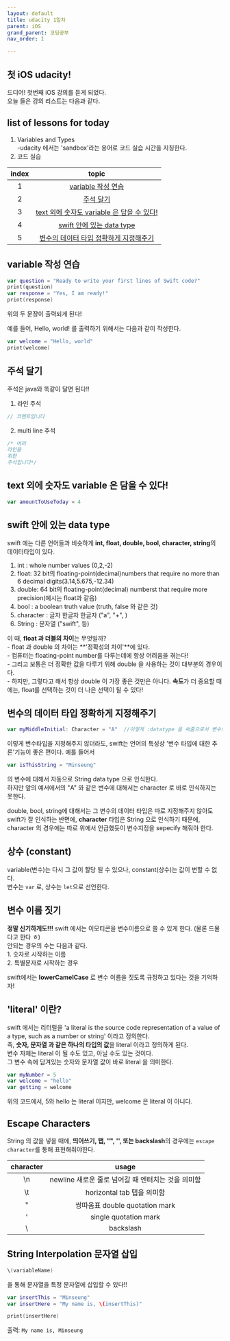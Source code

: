 ```yaml
---
layout: default
title: udacity 1일차
parent: iOS
grand_parent: 코딩공부
nav_order: 1

---
```



## 첫 iOS udacity!  
드디어! 첫번째 iOS 강의를 듣게 되었다.  
오늘 들은 강의 리스트는 다음과 같다.  

## list of lessons for today  
1. Variables and Types  
    -udacity 에서는 'sandbox'라는 용어로 코드 실습 시간을 지칭한다.  
2. 코드 실습  

| **index** | **topic** |  
| :----------: | :-----------------------: |
| 1 | [variable 작성 연습](#variable-작성-연습) |
| 2 | [주석 달기 ](#주석-달기 ) |
| 3 | [text 외에 숫자도 variable 은 담을 수 있다!](#text-외에-숫자도-variable-은-담을-수-있다!)|
| 4 | [swift 안에 있는 data type](#swift-안에-있는-data-type)|
| 5 | [변수의 데이터 타입 정확하게 지정해주기](#변수의-데이터-타입-정확하게-지정해주기) |  


## variable 작성 연습  

```swift
var question = "Ready to write your first lines of Swift code?"
print(question)
var response = "Yes, I am ready!"
print(response)
```

위의 두 문장이 출력되게 된다!  

예를 들어, Hello, world! 를 출력하기 위해서는 다음과 같이 작성한다.  
```swift
var welcome = "Hello, world"
print(welcome)
```

## 주석 달기  
주석은 java와 똑같이 달면 된다!!  

1. 라인 주석  
```swift
// 코멘트입니다 
```

2. multi line 주석  
```swift
/* 여러 
라인을 
위한 
주석입니다*/
```

## text 외에 숫자도 variable 은 담을 수 있다!  

```swift
var amountToUseToday = 4
```

## swift 안에 있는 data type  
swift 에는 다른 언어들과 비슷하게 **int, float, double, bool, character, string**의 데이터타입이 있다.  
1. int : whole number values (0,2,-2)  
2. float: 32 bit의 floating-point(decimal)numbers that require no more than 6 decimal digits(3.14,5.675,-12.34)  
3. double: 64 bit의 floating-point(decimal) numberst that require more precision(예시는 float과 같음)  
4. bool : a boolean truth value (truth, false 와 같은 것)  
5. character : 글자 한글자 한글자 ("a", "+", )  
6. String : 문자열 ("swift", 등)  

이 때, **float 과 더블의 차이**는 무엇일까?  
    - float 과 double 의 차이는 **'정확성의 차이'**에 있다.  
    - 컴퓨터는 floating-point number를 다루는데에 항상 어려움을 겪는다!  
    - 그리고 보통은 더 정확한 값을 다루기 위해 double 을 사용하는 것이 대부분의 경우이다.  
    - 하지만, 그렇다고 해서 항상 double 이 가장 좋은 것만은 아니다. **속도**가 더 중요할 때에는, float를 선택하는 것이 더 나은 선택이 될 수 있다!  
    

## 변수의 데이터 타입 정확하게 지정해주기  
```swift
var myMiddleInitial: Character = "A"  //이렇게 :datatype 을 써줌으로서 변수의 데이터타입을 지정해준다!  
```

이렇게 변수타입을 지정해주지 않더라도, swift는 언어의 특성상 '변수 타입에 대한 추론'기능이 좋은 편이다. 예를 들어서  
```swift
var isThisString = "Minseung"
```
의 변수에 대해서 자동으로 String data type 으로 인식한다.  
하지만 앞의 예서에서의 "A" 와 같은 변수에 대해서는 character 로 바로 인식하지는 못한다.  

double, bool, string에 대해서는 그 변수의 데이터 타입은 따로 지정해주지 않아도 swift가 잘 인식하는 반면에, **character** 타입은 String 으로 인식하기 때문에, character 의 경우에는 따로 위에서 언급했듯이 변수지정을 sepecify 해줘야 한다.  


## 상수 (constant)  
variable(변수)는 다시 그 값이 할당 될 수 있으나, constant(상수)는 값이 변할 수 없다.  
변수는 `var` 로, 상수는 `let`으로 선언한다.  

## 변수 이름 짓기  
**정말 신기하게도!!!** swift 에서는 이모티콘을 변수이름으로 쓸 수 있게 한다. (물론 드물다고 한다 ㅎ)  
안되는 경우의 수는 다음과 같다.  
        1. 숫자로 시작하는 이름  
        2. 특별문자로 시작하는 경우  

swift에서는 **lowerCamelCase** 로 변수 이름을 짓도록 규정하고 있다는 것을 기억하자!  


## 'literal' 이란?  
swift 에서는 리터럴을 'a literal is the source code representation of a value of a type, such as a number or string' 이라고 정의한다.  
즉, **숫자, 문자열 과 같은 하나의 타입의 값**을 literal 이라고 정의하게 된다.  
변수 자체는 literal 이 될 수도 있고, 아닐 수도 있는 것이다.  
그 변수 속에 담겨있는 숫자와 문자열 값이 바로 literal 을 의미한다.  

```swift
var myNumber = 5 
var welcome = "hello"
var getting = welcome 
```
위의 코드에서, 5와 hello 는 literal 이지만, welcome 은 literal 이 아니다.  

## Escape Characters  
String 의 값을 넣을 때에, **띄어쓰기, 탭, "", '', 또는 backslash**의 경우에는 `escape character`를 통해 표현해줘야한다.  

| **character** | **usage** |  
| :----------: | :-------------: |
| \n | newline 새로운 줄로 넘어갈 때 엔터치는 것을 의미함 |
|\t| horizontal tab 탭을 의미함 |
|\"| 쌍따옴표 double quotation mark|
|\'|single quotation mark|
| \ | backslash |  

## String Interpolation 문자열 삽입  
```swift
\(variableName) 
```
을 통해 문자열을 특정 문자열에 삽입할 수 있다!!  
  
```swift
var insertThis = "Minseung"
var insertHere = "My name is, \(insertThis)"

print(insertHere)
```
출력: `My name is, Minseung`


